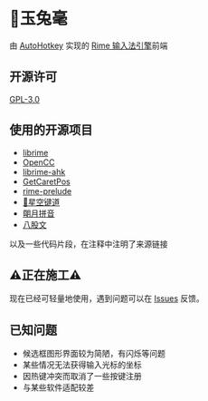 # 🐇️玉兔毫

由 [AutoHotkey](https://www.autohotkey.com/) 实现的 [Rime 输入法引擎](https://github.com/rime/librime)前端

## 开源许可

[GPL-3.0](LICENSE)

## 使用的开源项目

- [librime](https://github.com/rime/librime)
- [OpenCC](https://github.com/BYVoid/OpenCC)
- [librime-ahk](https://github.com/amorphobia/librime-ahk)
- [GetCaretPos](https://github.com/Descolada/AHK-v2-libraries)
- [rime-prelude](https://github.com/rime/rime-prelude)
- [🌟️星空键道](https://github.com/amorphobia/rime-jiandao)
- [朙月拼音](https://github.com/rime/rime-luna-pinyin)
- [八股文](https://github.com/rime/rime-essay)

以及一些代码片段，在注释中注明了来源链接

## ⚠️正在施工⚠️

现在已经可轻量地使用，遇到问题可以在 [Issues](https://github.com/amorphobia/rime-jiandao/issues/new/choose) 反馈。

## 已知问题

- 候选框图形界面较为简陋，有闪烁等问题
- 某些情况无法获得输入光标的坐标
- 因热键冲突而取消了一些按键注册
- 与某些软件适配较差
